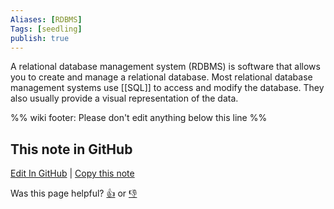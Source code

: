 ```yaml
---
Aliases: [RDBMS]
Tags: [seedling]
publish: true
---
```

A relational database management system (RDBMS) is software that allows you to create and manage a relational database. Most relational database management systems use [[SQL]] to access and modify the database. They also usually provide a visual representation of the data.

%% wiki footer: Please don't edit anything below this line %%

## This note in GitHub

<span class="git-footer">[Edit In GitHub](https://github.dev/data-engineering-community/data-engineering-wiki/blob/main/Concepts/Relational%20Database%20Management%20System.md "git-hub-edit-note") | [Copy this note](https://raw.githubusercontent.com/data-engineering-community/data-engineering-wiki/main/Concepts/Relational%20Database%20Management%20System.md "git-hub-copy-note")</span>

<span class="git-footer">Was this page helpful?
[👍](https://tally.so/r/mOaxjk?rating=Yes&url=https://dataengineering.wiki/Concepts/Relational%20Database%20Management%20System) or [👎](https://tally.so/r/mOaxjk?rating=No&url=https://dataengineering.wiki/Concepts/Relational%20Database%20Management%20System)</span>
